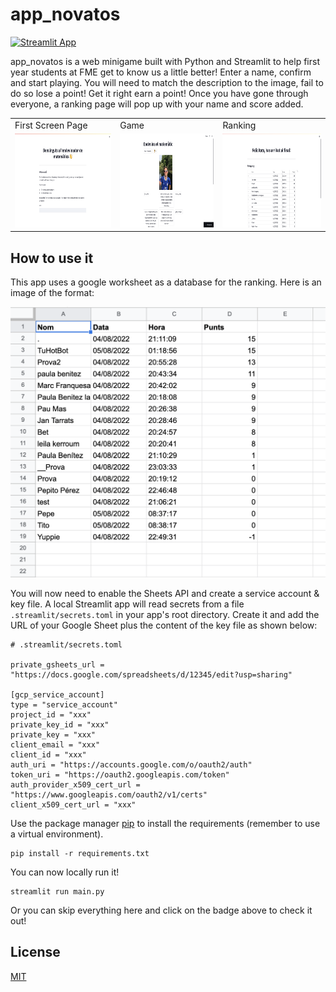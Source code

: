 # app_novatos
[![Streamlit App](https://static.streamlit.io/badges/streamlit_badge_black_white.svg)](https://maframo-app-novatos-test-main-9ylu8v.streamlitapp.com)

app_novatos is a web minigame built with Python and Streamlit to help first year students at FME get to know us a little better! Enter a name, confirm and start playing. You will need to match the description to the image, fail to do so lose a point! Get it right earn a point! Once you have gone through everyone, a ranking page will pop up with your name and score added.


<table class="center">
  <tr>
    <td>First Screen Page</td>
     <td>Game</td>
     <td>Ranking</td>
  </tr>
  <tr>
    <td><img src="resources/readme/home.png" width=270 height=150></td>
    <td><img src="resources/readme/game.png" width=270 height=150></td>
    <td><img src="resources/readme/ranking.png" width=270 height=150></td>
  </tr>
 </table>

## How to use it

This app uses a google worksheet as a database for the ranking. Here is an image of the format:

![plot](./resources/readme/worksheet.png)

You will now need to enable the Sheets API and create a service account & key file. A local Streamlit app will read secrets from a file `.streamlit/secrets.toml` in your app's root directory. Create it and add the URL of your Google Sheet plus the content of the key file as shown below:

```
# .streamlit/secrets.toml

private_gsheets_url = "https://docs.google.com/spreadsheets/d/12345/edit?usp=sharing"

[gcp_service_account]
type = "service_account"
project_id = "xxx"
private_key_id = "xxx"
private_key = "xxx"
client_email = "xxx"
client_id = "xxx"
auth_uri = "https://accounts.google.com/o/oauth2/auth"
token_uri = "https://oauth2.googleapis.com/token"
auth_provider_x509_cert_url = "https://www.googleapis.com/oauth2/v1/certs"
client_x509_cert_url = "xxx"
```

Use the package manager [pip](https://pip.pypa.io/en/stable/) to install the requirements (remember to use a virtual environment).

```
pip install -r requirements.txt
```

You can now locally run it!

```
streamlit run main.py
```

Or you can skip everything here and click on the badge above to check it out!

## License
[MIT](https://choosealicense.com/licenses/mit/)